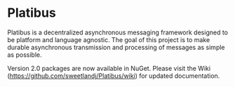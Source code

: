 # Platibus

Platibus is a decentralized asynchronous messaging framework designed to be platform and language agnostic.  The goal of this project is to make durable asynchronous transmission and processing of messages as simple as possible.

Version 2.0 packages are now available in NuGet.  Please visit the Wiki (https://github.com/sweetlandj/Platibus/wiki) for updated documentation.
